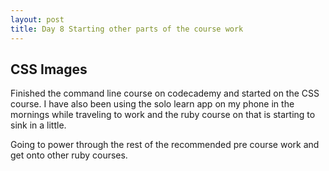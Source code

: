 ```yaml
---
layout: post
title: Day 8 Starting other parts of the course work
---
```



## CSS Images  

Finished the command line course on codecademy and started on the CSS course. I have also been using the solo learn app on my phone in the mornings while traveling to work and the ruby course on that is starting to sink in a little.

Going to power through the rest of the recommended pre course work and get onto other ruby courses.
